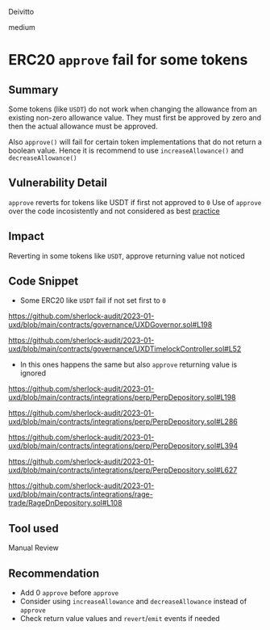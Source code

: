 Deivitto

medium

# ERC20 `approve` fail for some tokens

## Summary
Some tokens (like `USDT`) do not work when changing the allowance from an
existing non-zero allowance value. They must first be approved by zero and then the actual allowance must be approved.

Also `approve()` will fail for certain token implementations that do not return a boolean value. Hence it is recommend to use `increaseAllowance()` and `decreaseAllowance()`

## Vulnerability Detail
`approve` reverts for tokens like USDT if first not approved to `0`
Use of `approve` over the code incosistently and not considered as best [practice](https://github.com/OpenZeppelin/openzeppelin-contracts/blob/master/contracts/token/ERC20/ERC20.sol#L186)

## Impact
Reverting in some tokens like `USDT`, approve returning value not noticed

## Code Snippet
- Some ERC20 like `USDT` fail if not set first to `0`

https://github.com/sherlock-audit/2023-01-uxd/blob/main/contracts/governance/UXDGovernor.sol#L198

https://github.com/sherlock-audit/2023-01-uxd/blob/main/contracts/governance/UXDTimelockController.sol#L52

- In this ones happens the same but also `approve` returning value is ignored

https://github.com/sherlock-audit/2023-01-uxd/blob/main/contracts/integrations/perp/PerpDepository.sol#L198

https://github.com/sherlock-audit/2023-01-uxd/blob/main/contracts/integrations/perp/PerpDepository.sol#L286

https://github.com/sherlock-audit/2023-01-uxd/blob/main/contracts/integrations/perp/PerpDepository.sol#L394

https://github.com/sherlock-audit/2023-01-uxd/blob/main/contracts/integrations/perp/PerpDepository.sol#L627

https://github.com/sherlock-audit/2023-01-uxd/blob/main/contracts/integrations/rage-trade/RageDnDepository.sol#L108

## Tool used

Manual Review

## Recommendation
- Add 0 `approve` before `approve`
- Consider using `increaseAllowance`  and `decreaseAllowance` instead of `approve`
- Check return value values and `revert`/`emit` events if needed